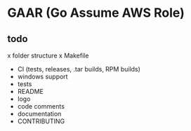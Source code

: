 # GAAR (Go Assume AWS Role)


## todo
x folder structure
x Makefile
- CI (tests, releases, .tar builds, RPM builds)
- windows support
- tests
- README
- logo
- code comments
- documentation
- CONTRIBUTING
